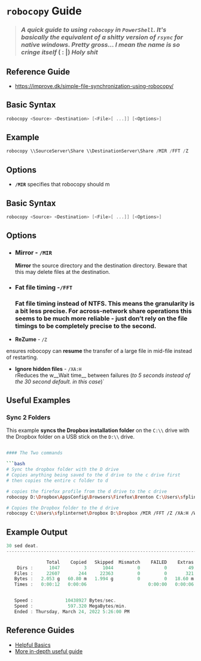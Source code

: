 # `robocopy` Guide

>  ### *A quick guide to using `robocopy` in `PowerShell`. It's basically the equivalent of a shitty version of `rsync` for native windows. Pretty gross... I mean the name is so cringe itself* ( : |) *Holy shit*


## Reference Guide

- <https://improve.dk/simple-file-synchronization-using-robocopy/>

## Basic Syntax

```powershell
robocopy <Source> <Destination> [<File>[ ...]] [<Options>]
```

## Example

```powershell
robocopy \\SourceServer\Share \\DestinationServer\Share /MIR /FFT /Z
```

##  Options

-   __`/MIR`__ 
    specifies that robocopy should m


## Basic Syntax

```powershell
robocopy <Source> <Destination> [<File>[ ...]] [<Options>]
```

##  Options

-   ###  __Mirror__ - `/MIR`
    __Mirror__ the source directory and the destination directory. Beware that this may delete files at the destination.

-  ### __Fat file timing__ -`/FFT`
    ### __Fat file timing__ instead of NTFS. This means the granularity is a bit less precise. For across-network share operations this seems to be much more reliable - just don’t rely on the file timings to be completely precise to the second.
  
-   __ReZume__ - `/Z`
  
  ensures robocopy can __resume__ the transfer of a large file in mid-file instead of restarting.

-   __Ignore hidden files__ - `/XA:H`  
  rReduces the w__Wait time__ between failures (*to 5 seconds instead of the 30 second default.
  in this case*)`


## Useful Examples

### Sync 2 Folders

This example __syncs the Dropbox installation folder__ on the `C:\\` drive  with the Dropbox folder on a USB stick on the `D:\\` drive. 

```bash

#### The Two commands

```bash
# Sync the dropbox folder with the D drive
# Copies anything being saved to the d drive to the c drive first
# then copies the entire c folder to d

# copies the firefox profile from the d drive to the c drive
robocopy D:\Dropbox\AppsConfig\Browsers\Firefox\Brenton C:\Users\sfplinternet\Dropbox\AppsConfig\Browsers\Firefox\Brenton /MIR /FFT /Z /XA:H /W:5

# Copies the Dropbox folder to the d drive
robocopy C:\Users\sfplinternet\Dropbox D:\Dropbox /MIR /FFT /Z /XA:H /W:5
```


## Example Output

```powershell
30 sed deat.
------------------------------------------------------------------------------

               Total    Copied   Skipped  Mismatch    FAILED    Extras
    Dirs :      1047         3      1044         0         0        49
   Files :     22607       244     22363         0         0       321
   Bytes :   2.053 g   60.80 m   1.994 g         0         0   18.60 m
   Times :   0:00:12   0:00:06                       0:00:00   0:00:06


   Speed :            10438927 Bytes/sec.
   Speed :             597.320 MegaBytes/min.
   Ended : Thursday, March 24, 2022 5:26:00 PM
```

## Reference Guides

- [Helpful Basics](https://improve.dk/simple-file-synchronization-using-robocopy/)
- [More in-depth useful guide](https://adamtheautomator.com/robocopy/)